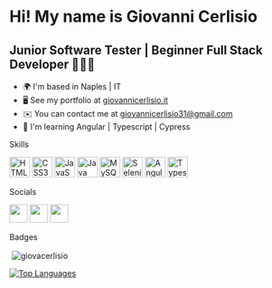 Hi! My name is Giovanni Cerlisio
=========================================================================================================================================

Junior Software Tester | Beginner Full Stack Developer 👨🏻‍💻 
----------------

* 🌍  I'm based in Naples | IT
* 🖥️  See my portfolio at [giovannicerlisio.it](http://www.giovannicerlisio.it)
* ✉️  You can contact me at [giovannicerlisio31@gmail.com](mailto:giovannicerlisio31@gmail.com)
* 🧠  I'm learning Angular | Typescript | Cypress

Skills

<p align="left">
<a href="https://developer.mozilla.org/en-US/docs/Glossary/HTML5" target="_blank" rel="noreferrer"><img src="https://raw.githubusercontent.com/danielcranney/readme-generator/main/public/icons/skills/html5-colored.svg" width="36" height="36" alt="HTML5" /></a>
<a href="https://www.w3.org/TR/CSS/#css" target="_blank" rel="noreferrer"><img src="https://raw.githubusercontent.com/danielcranney/readme-generator/main/public/icons/skills/css3-colored.svg" width="36" height="36" alt="CSS3" /></a>
  <a href="https://developer.mozilla.org/en-US/docs/Web/JavaScript" target="_blank" rel="noreferrer"><img src="https://raw.githubusercontent.com/danielcranney/readme-generator/main/public/icons/skills/javascript-colored.svg" width="36" height="36" alt="JavaScript" /></a>
  <a href="https://www.oracle.com/java/" target="_blank" rel="noreferrer"><img src="https://raw.githubusercontent.com/danielcranney/readme-generator/main/public/icons/skills/java-colored.svg" width="36" height="36" alt="Java" /></a>
<a href="https://www.mysql.com/" target="_blank" rel="noreferrer"><img src="https://raw.githubusercontent.com/danielcranney/readme-generator/main/public/icons/skills/mysql-colored.svg" width="36" height="36" alt="MySQL" /></a>
<a href="https://www.selenium.dev/" target="_blank" rel="noreferrer"><img src="https://avatars0.githubusercontent.com/u/983927?v=3&s=400" width="36" height="36" alt="Selenium" /></a>
<a href="https://angular.io/" target="_blank" rel="noreferrer"><img src="https://upload.wikimedia.org/wikipedia/commons/c/cf/Angular_full_color_logo.svg" width="36" height="36" alt="Angular" /></a>
<a href="https://www.typescriptlang.org/" target="_blank" rel="noreferrer"><img src="https://upload.wikimedia.org/wikipedia/commons/4/4c/Typescript_logo_2020.svg" width="36" height="36" alt="Typescript" /></a>
  
Socials

<p align="left"> <a href="https://www.github.com/giovacerlisio" target="_blank" rel="noreferrer"><img src="https://raw.githubusercontent.com/danielcranney/readme-generator/main/public/icons/socials/github.svg" width="32" height="32" /></a> <a href="https://www.linkedin.com/in/giovanni-cerlisio-109727227/" target="_blank" rel="noreferrer"><img src="https://raw.githubusercontent.com/danielcranney/readme-generator/main/public/icons/socials/linkedin.svg" width="32" height="32" /></a> <a href="https://www.twitter.com/cerlisiogiova" target="_blank" rel="noreferrer"><img src="https://raw.githubusercontent.com/danielcranney/readme-generator/main/public/icons/socials/twitter.svg" width="32" height="32" /></a></p>
Badges

<p>&nbsp;<img align="center" src="https://github-readme-stats.vercel.app/api?username=giovacerlisio&show_icons=true&locale=en" alt="giovacerlisio" /></p>

<a href="https://github.com/giovacerlisio" align="left"><img src="https://github-readme-stats.vercel.app/api/top-langs/?username=giovacerlisio&langs_count=10&title_color=f97316&text_color=ffffff&icon_color=f97316&bg_color=1c1917&hide_border=true&locale=en&custom_title=Top%20%Languages" alt="Top Languages" /></a>
